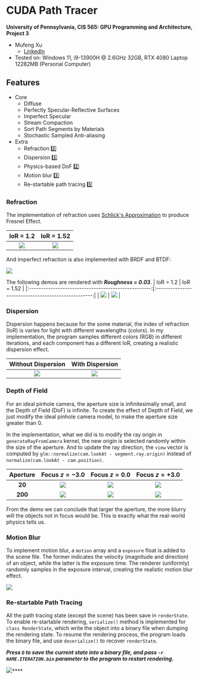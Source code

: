 CUDA Path Tracer
================

**University of Pennsylvania, CIS 565: GPU Programming and Architecture, Project 3**

* Mufeng Xu
  * [LinkedIn](https://www.linkedin.com/in/mufeng-xu/)
* Tested on: Windows 11, i9-13900H @ 2.6GHz 32GB, RTX 4080 Laptop 12282MB (Personal Computer)

## Features

- Core
  - Diffuse
  - Perfectly Specular-Reflective Surfaces
  - Imperfect Specular
  - Stream Compaction
  - Sort Path Segments by Materials
  - Stochastic Sampled Anti-aliasing
- Extra
  - Refraction 2️⃣
  - Dispersion 3️⃣
  - Physics-based DoF 2️⃣
  - Motion blur 3️⃣
  - Re-startable path tracing 5️⃣

### Refraction

The implementation of refraction uses [Schlick's Approximation](https://en.wikipedia.org/wiki/Schlick'**s_approximation**)
to produce Fresnel Effect.

|              IoR = 1.2               |               IoR = 1.52             |
|:------------------------------------:|:------------------------------------:|
| ![](img/cornell_refraction=1.2.png)  | ![](img/cornell_refraction=1.52.png) |

And imperfect refraction is also implemented with BRDF and BTDF:

![](img/BSDF.png)

The following demos are rendered with ***Roughness = 0.03***.
|                      IoR = 1.2                      |                       IoR = 1.52                    |
|:---------------------------------------------------:|:---------------------------------------------------:|
| ![](img/cornell_roughness=0.03_refrection=1.2.png)  | ![](img/cornell_roughness=0.03_refrection=1.52.png) |

### Dispersion

Dispersion happens because for the some material, 
the index of refraction (IoR) is varies for light with different wavelengths (colors).
In my implementation, the program samples different colors (RGB) in different iterations,
and each component has a different IoR, creating a realistic dispersion effect.

|            Without Dispersion           |             With Dispersion          |
|:---------------------------------------:|:------------------------------------:|
| ![](img/cornell_without_dispersion.png) | ![](img/cornell_with_dispersion.png) |

### Depth of Field

For an ideal pinhole camera, the aperture size is infinitesimally small, and the Depth of Field (DoF) is infinite.
To create the effect of Depth of Field, we just modify the ideal pinhole camera model, 
to make the aperture size greater than 0.

In the implementation, what we did is to modify the ray origin in `generateRayFromCamera` kernel,
the new origin is selected randomly within the size of the aperture.
And to update the ray direction, the `view` vector is computed by `glm::normalize(cam.lookAt - segment.ray.origin)`
instead of `normalize(cam.lookAt - cam.position)`.
  
| Aperture |          Focus $z=-3.0$         |           Focus $z=0.0$        |          Focus $z=+3.0$         |
|:--------:|:-------------------------------:|:------------------------------:|:-------------------------------:|
|  **20**  | ![](img/cornell_A20_L-3.0.png)  | ![](img/cornell_A20_L0.0.png)  | ![](img/cornell_A20_L+3.0.png)  |
| **200**  | ![](img/cornell_A200_L-3.0.png) | ![](img/cornell_A200_L0.0.png) | ![](img/cornell_A200_L+3.0.png) |

From the demo we can conclude that larger the aperture, the more blurry will the objects not in focus would be.
This is exactly what the real-world physics tells us.

### Motion Blur

To implement motion blur, a `motion` array and a `exposure` float is added to the scene file.
The former indicates the velocity (magnitude and direction) of an object, 
while the latter is the exposure time.
The renderer (uniformly) randomly samples in the exposure interval, 
creating the realistic motion blur effect.

![](img/cornell_motion_blur.png)

### Re-startable Path Tracing

All the path tracing state (except the scene) has been save in `renderState`.
To enable re-startable rendering, `serialize()` method is implemented for `class RenderState`,
which write the object into a binary file when dumping the rendering state.
To resume the rendering process, 
the program loads the binary file, and use `deserialize()` to recover `renderState`.

***Press `D` to save the current state into a binary file, 
and pass `-r NAME.ITERATION.bin` parameter to the program to restart rendering.***

![](img/restart.gif)****
